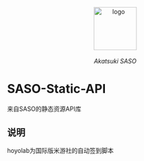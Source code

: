 <div align="center">
  <img height="100px" alt="logo" src="https://cdn.lolicon.team/i/img/svg/logo.ico"/>
  <p><em>Akatsuki SASO</em></p>
</div>

# SASO-Static-API

来自SASO的静态资源API库

## 说明
hoyolab为国际版米游社的自动签到脚本